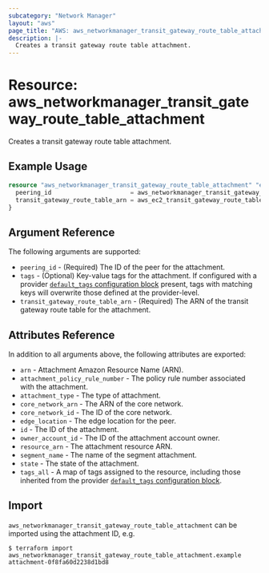 ```yaml
---
subcategory: "Network Manager"
layout: "aws"
page_title: "AWS: aws_networkmanager_transit_gateway_route_table_attachment"
description: |-
  Creates a transit gateway route table attachment.
---
```


# Resource: aws_networkmanager_transit_gateway_route_table_attachment

Creates a transit gateway route table attachment.

## Example Usage

```terraform
resource "aws_networkmanager_transit_gateway_route_table_attachment" "example" {
  peering_id                      = aws_networkmanager_transit_gateway_peering.example.id
  transit_gateway_route_table_arn = aws_ec2_transit_gateway_route_table.example.arn
}
```

## Argument Reference

The following arguments are supported:

* `peering_id` - (Required) The ID of the peer for the attachment.
* `tags` - (Optional) Key-value tags for the attachment. If configured with a provider [`default_tags` configuration block](https://registry.terraform.io/providers/hashicorp/aws/latest/docs#default_tags-configuration-block) present, tags with matching keys will overwrite those defined at the provider-level.
* `transit_gateway_route_table_arn` - (Required) The ARN of the transit gateway route table for the attachment.

## Attributes Reference

In addition to all arguments above, the following attributes are exported:

* `arn` - Attachment Amazon Resource Name (ARN).
* `attachment_policy_rule_number` - The policy rule number associated with the attachment.
* `attachment_type` - The type of attachment.
* `core_network_arn` - The ARN of the core network.
* `core_network_id` - The ID of the core network.
* `edge_location` - The edge location for the peer.
* `id` - The ID of the attachment.
* `owner_account_id` - The ID of the attachment account owner.
* `resource_arn` - The attachment resource ARN.
* `segment_name` - The name of the segment attachment.
* `state` - The state of the attachment.
* `tags_all` - A map of tags assigned to the resource, including those inherited from the provider [`default_tags` configuration block](https://registry.terraform.io/providers/hashicorp/aws/latest/docs#default_tags-configuration-block).

## Import

`aws_networkmanager_transit_gateway_route_table_attachment` can be imported using the attachment ID, e.g.

```
$ terraform import aws_networkmanager_transit_gateway_route_table_attachment.example attachment-0f8fa60d2238d1bd8
```
